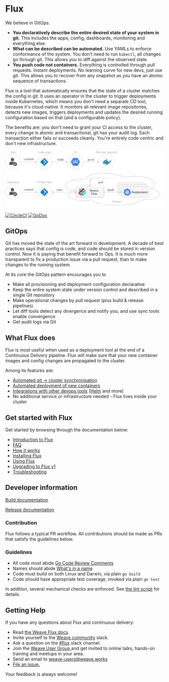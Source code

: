# Flux

We believe in GitOps:

- **You declaratively describe the entire desired state of your
  system in git.** This includes the apps, config, dashboards,
  monitoring and everything else.
- **What can be described can be automated.** Use YAMLs to enforce
  conformance of the system. You don't need to run `kubectl`, all changes go
  through git. This allows you to diff against the observed
  state.
- **You push code not containers.** Everything is controlled through
  pull requests. Instant deployments. No learning curve for new devs, just
  use git. This allows you to recover from any snapshot as you have
  an atomic sequence of transactions.

Flux is a tool that automatically ensures that the state of a cluster
matches the config in git. It uses an operator in the cluster to trigger
deployments inside Kubernetes, which means you don't need a separate CD tool,
because it's cloud-native. It monitors all relevant image repositories, detects
new images, triggers deployments and updates the desired running configuration
based on that (and a configurable policy).

The benefits are: you don't need to grant your CI access to the cluster, every
change is atomic and transactional, git has your audit log. Each transaction
either fails or succeeds cleanly. You're entirely code centric and don't new
infrastructure.

![Deployment Pipeline](site/images/deployment-pipeline.png)

[![CircleCI](https://circleci.com/gh/weaveworks/flux.svg?style=svg)](https://circleci.com/gh/weaveworks/flux)
[![GoDoc](https://godoc.org/github.com/weaveworks/flux?status.svg)](https://godoc.org/github.com/weaveworks/flux)

## GitOps

Git has moved the state of the art forward in development. A decade
of best practices says that config is code, and code should be stored
in version control. Now it is paying that benefit forward to Ops. It
is much more transparent to fix a production issue via a pull request,
than to make changes to the running system.

At its core the GitOps pattern encourages you to

- Make all provisioning and deployment configuration declarative
- Keep the entire system state under version control and described in
  a single Git repository
- Make operational changes by pull request (plus build & release pipelines)
- Let diff tools detect any divergence and notify you; and use
  sync tools enable convergence
- Get audit logs via Git

## What Flux does

Flux is most useful when used as a deployment tool at the end of a
Continuous Delivery pipeline. Flux will make sure that your new
container images and config changes are propagated to the cluster.

Among its features are:

- [Automated git → cluster synchronisation](/site/introduction.md#automated-git-cluster-synchronisation)
- [Automated deployment of new containers](/site/introduction.md#automated-deployment-of-new-containers)
- [Integrations with other devops tools](/site/introduction.md#integrations-with-other-devops-tools) ([Helm](site/helm/helm-integration.md) and more)
- No additional service or infrastructure needed - Flux lives inside your
  cluster

## Get started with Flux

Get started by browsing through the documentation below:

- [Introduction to Flux](/site/introduction.md)
- [FAQ](/site/faq.md)
- [How it works](/site/how-it-works.md)
- [Installing Flux](/site/installing.md)
- [Using Flux](/site/using.md)
- [Upgrading to Flux v1](/site/upgrading-to-1.0.md)
- [Troubleshooting](/site/troubleshooting.md)

## Developer information

[Build documentation](/site/building.md)

[Release documentation](/internal_docs/releasing.md)

### Contribution

Flux follows a typical PR workflow.
All contributions should be made as PRs that satisfy the guidelines below.

### Guidelines

- All code must abide [Go Code Review Comments](https://github.com/golang/go/wiki/CodeReviewComments)
- Names should abide [What's in a name](https://talks.golang.org/2014/names.slide#1)
- Code must build on both Linux and Darwin, via plain `go build`
- Code should have appropriate test coverage, invoked via plain `go test`

In addition, several mechanical checks are enforced.
See [the lint script](/lint) for details.

## <a name="help"></a>Getting Help

If you have any questions about Flux and continuous delivery:

- Read [the Weave Flux docs](https://github.com/weaveworks/flux/tree/master/site).
- Invite yourself to the <a href="https://weaveworks.github.io/community-slack/" target="_blank">Weave community</a> slack.
- Ask a question on the [#flux](https://weave-community.slack.com/messages/flux/) slack channel.
- Join the <a href="https://www.meetup.com/pro/Weave/"> Weave User Group </a> and get invited to online talks, hands-on training and meetups in your area.
- Send an email to <a href="mailto:weave-users@weave.works">weave-users@weave.works</a>
- <a href="https://github.com/weaveworks/flux/issues/new">File an issue.</a>

Your feedback is always welcome!
